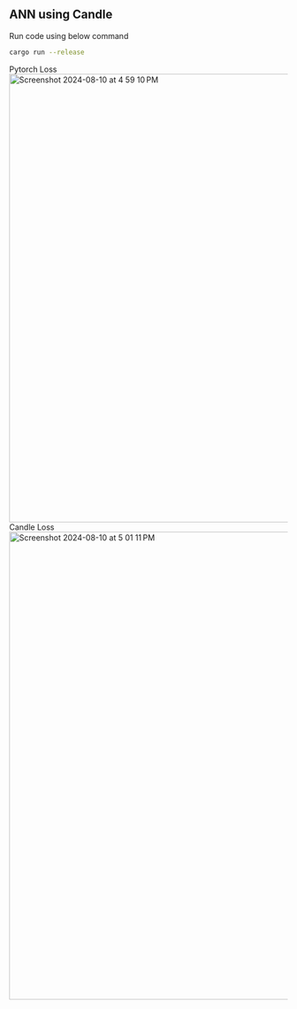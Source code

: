 ## ANN using Candle
Run code using below command
```bash
cargo run --release
```
Pytorch Loss
<img width="810" alt="Screenshot 2024-08-10 at 4 59 10 PM" src="https://github.com/user-attachments/assets/de1953fa-da2c-4925-9e35-4892b1251110">
Candle Loss
<img width="845" alt="Screenshot 2024-08-10 at 5 01 11 PM" src="https://github.com/user-attachments/assets/b0ebd592-5bcc-45a5-af96-fbe2488ab6cc">
